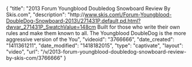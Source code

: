 {
    "title": "2013 Forum Youngblood Doubledog Snowboard Review By Skis.com",
    "description": "http:\/\/www.skis.com\/Forum-Youngblood-DoubleDog-Snowboard-2013\/271431P,default,pd.html?dwvar_271431P_SwatchValue=148cm  Built for those who write their own rules and make them known to all. The Youngblood DoubleDog is the more aggressive version of the You",
    "videoid": "3766666",
    "date_created": "1411361211",
    "date_modified": "1418182015",
    "type": "captivate",
    "layout": "video",
    "url": "\/v\/2013-forum-youngblood-doubledog-snowboard-review-by-skis-com\/3766666"
}